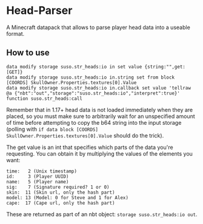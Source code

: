 # Head-Parser
A Minecraft datapack that allows to parse player head data into a useable format.

## How to use
```mcfunction
data modify storage suso.str_heads:io in set value {string:"",get:[GET]}
data modify storage suso.str_heads:io in.string set from block [COORDS] SkullOwner.Properties.textures[0].Value
data modify storage suso.str_heads:io in.callback set value 'tellraw @a {"nbt":"out","storage":"suso.str_heads:io","interpret":true}'
function suso.str_heads:call
```

Remember that in 1.17+ head data is not loaded immediately when they are placed, so you must make sure to arbitrarily wait for an unspecified amount of time before attempting to copy the b64 string into the input storage (polling with `if data block [COORDS] SkullOwner.Properties.textures[0].Value` should do the trick).

The get value is an int that specifies which parts of the data you're requesting. You can obtain it by multiplying the values of the elements you want:

```
time:   2 (Unix timestamp)
id:     3 (Player UUID)
name:   5 (Player name)
sig:    7 (Signature required? 1 or 0)
skin:  11 (Skin url, only the hash part)
model: 13 (Model: 0 for Steve and 1 for Alex)
cape:  17 (Cape url, only the hash part)
```

These are returned as part of an nbt object: `storage suso.str_heads:io out`.
